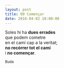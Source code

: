 ```yaml
---
layout: post
title: 09 Començar
date: 2016-04-02 10:00:00
---
```


Soles hi ha **dues errades** <br />
que podem cometre <br />
en el camí cap a la veritat; <br />
**no recórrer tot el camí** <br />
i **no començar**. <br />

<small>Buda</small>

